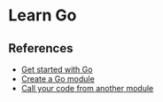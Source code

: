 # Learn Go

## References

- [Get started with Go](https://go.dev/doc/tutorial/getting-started)
- [Create a Go module](https://go.dev/doc/tutorial/create-module)
- [Call your code from another module](https://go.dev/doc/tutorial/call-module-code)
